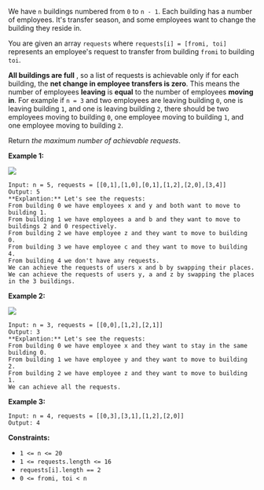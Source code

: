 We have `n` buildings numbered from `0` to `n - 1`. Each building has a number
of employees. It's transfer season, and some employees want to change the
building they reside in.

You are given an array `requests` where `requests[i] = [fromi, toi]`
represents an employee's request to transfer from building `fromi` to building
`toi`.

**All buildings are full** , so a list of requests is achievable only if for
each building, the **net change in employee transfers is zero**. This means
the number of employees **leaving** is **equal** to the number of employees
**moving in**. For example if `n = 3` and two employees are leaving building
`0`, one is leaving building `1`, and one is leaving building `2`, there
should be two employees moving to building `0`, one employee moving to
building `1`, and one employee moving to building `2`.

Return _the maximum number of achievable requests_.



**Example 1:**

![](https://assets.leetcode.com/uploads/2020/09/10/move1.jpg)

    
    
    Input: n = 5, requests = [[0,1],[1,0],[0,1],[1,2],[2,0],[3,4]]
    Output: 5
    **Explantion:** Let's see the requests:
    From building 0 we have employees x and y and both want to move to building 1.
    From building 1 we have employees a and b and they want to move to buildings 2 and 0 respectively.
    From building 2 we have employee z and they want to move to building 0.
    From building 3 we have employee c and they want to move to building 4.
    From building 4 we don't have any requests.
    We can achieve the requests of users x and b by swapping their places.
    We can achieve the requests of users y, a and z by swapping the places in the 3 buildings.
    

**Example 2:**

![](https://assets.leetcode.com/uploads/2020/09/10/move2.jpg)

    
    
    Input: n = 3, requests = [[0,0],[1,2],[2,1]]
    Output: 3
    **Explantion:** Let's see the requests:
    From building 0 we have employee x and they want to stay in the same building 0.
    From building 1 we have employee y and they want to move to building 2.
    From building 2 we have employee z and they want to move to building 1.
    We can achieve all the requests. 

**Example 3:**

    
    
    Input: n = 4, requests = [[0,3],[3,1],[1,2],[2,0]]
    Output: 4
    



**Constraints:**

  * `1 <= n <= 20`
  * `1 <= requests.length <= 16`
  * `requests[i].length == 2`
  * `0 <= fromi, toi < n`

